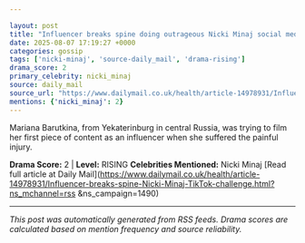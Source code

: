 ```yaml
---

layout: post
title: "Influencer breaks spine doing outrageous Nicki Minaj social media challenge""
date: 2025-08-07 17:19:27 +0000
categories: gossip
tags: ['nicki-minaj', 'source-daily_mail', 'drama-rising']
drama_score: 2
primary_celebrity: nicki_minaj
source: daily_mail
source_url: "https://www.dailymail.co.uk/health/article-14978931/Influencer-breaks-spine-Nicki-Minaj-TikTok-challenge.html?ns_mchannel=rss&1490&campaign=1490""
mentions: {'nicki_minaj': 2}
---
```


Mariana Barutkina, from Yekaterinburg in central Russia, was trying to film her first piece of content as an influencer when she suffered the painful injury.

**Drama Score:** 2 | **Level:** RISING **Celebrities Mentioned:** Nicki Minaj [Read full article at Daily Mail](https://www.dailymail.co.uk/health/article-14978931/Influencer-breaks-spine-Nicki-Minaj-TikTok-challenge.html?ns_mchannel=rss &ns_campaign=1490)

---

*This post was automatically generated from RSS feeds. Drama scores are calculated based on mention frequency and source reliability.*